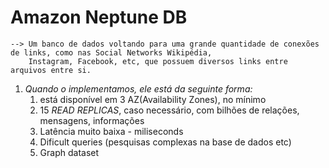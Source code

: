 # Amazon Neptune DB

    --> Um banco de dados voltando para uma grande quantidade de conexões de links, como nas Social Networks Wikipédia, 
        Instagram, Facebook, etc, que possuem diversos links entre arquivos entre si.

 1. *Quando o implementamos, ele está da seguinte forma:*
    1. está disponível em 3 AZ(Availability Zones), no mínimo
    2. 15 *READ REPLICAS*, caso necessário, com bilhões de relações, mensagens, informações
    3. Latência muito baixa - miliseconds
    4. Dificult queries (pesquisas complexas na base de dados etc)
    5. Graph dataset